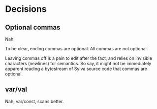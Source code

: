 # Decisions

## Optional commas

Nah

To be clear, ending commas are optional.  All commas are not optional.

Leaving commas off is a pain to edit after the fact, and relies on invisible
characters (newlines) for semantics.  So say, it might not be immediately
apparent reading a bytestream of Sylva source code that commas are optional.

## var/val

Nah, var/const, scans better.

